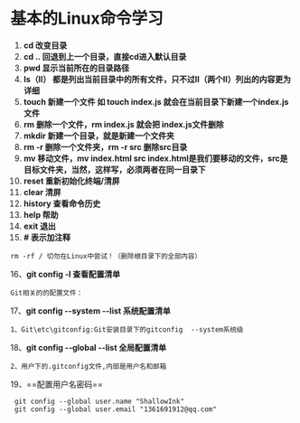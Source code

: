 # 基本的Linux命令学习

1. **cd  改变目录**
2. **cd ..   回退到上一个目录，直接cd进入默认目录**
3. **pwd  显示当前所在的目录路径**
4. **Is（II）  都是列出当前目录中的所有文件，只不过II（两个II）列出的内容更为详细**
5. **touch  新建一个文件 如 touch index.js 就会在当前目录下新建一个index.js文件**
6. **rm  删除一个文件，rm index.js 就会把 index.js文件删除**
7. **mkdir  新建一个目录，就是新建一个文件夹**
8. **rm -r  删除一个文件夹，rm -r src 删除src目录**
9. **mv  移动文件，mv index.html src   index.html是我们要移动的文件，src是目标文件夹，当然，这样写，必须两者在同一目录下**
10. **reset  重新初始化终端/清屏**
11. **clear 清屏**
12. **history  查看命令历史**
13. **help 帮助**
14. **exit 退出**
15. **#  表示加注释**

```
rm -rf / 切勿在Linux中尝试！（删除根目录下的全部内容）
```

16、**git config -l  查看配置清单**

```
Git相关的的配置文件：
```

17、**git config --system --list  系统配置清单**

```
1、Git\etc\gitconfig:Git安装目录下的gitconfig  --system系统级
```

18、**git config --global --list  全局配置清单**

```
2、用户下的.gitconfig文件,内部是用户名和邮箱
```

19、==配置用户名密码==

```
 git config --global user.name "ShallowInk"
 git config --global user.email "1361691912@qq.com"
```



